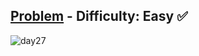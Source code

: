 [Problem](https://www.hackerrank.com/challenges/30-testing/problem) - Difficulty: Easy :white_check_mark:
---

![day27](https://user-images.githubusercontent.com/44196434/160277361-284756da-95d9-47fd-9090-8b7abf4ef0f8.png)
